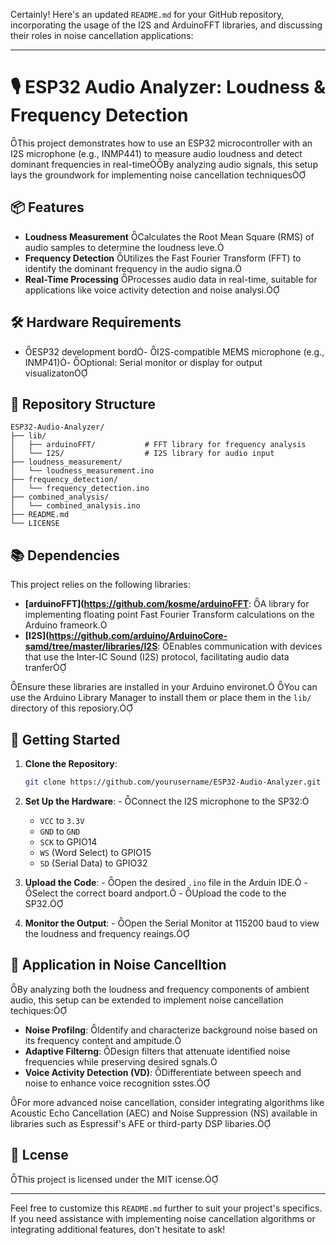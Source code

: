 Certainly! Here's an updated `README.md` for your GitHub repository, incorporating the usage of the I2S and ArduinoFFT libraries, and discussing their roles in noise cancellation applications:

---

# 🎙️ ESP32 Audio Analyzer: Loudness & Frequency Detection
This project demonstrates how to use an ESP32 microcontroller with an I2S microphone (e.g., INMP441) to measure audio loudness and detect dominant frequencies in real-timeBy analyzing audio signals, this setup lays the groundwork for implementing noise cancellation techniques

## 📦 Features

- **Loudness Measurement** Calculates the Root Mean Square (RMS) of audio samples to determine the loudness leve.
- **Frequency Detection** Utilizes the Fast Fourier Transform (FFT) to identify the dominant frequency in the audio signa.
- **Real-Time Processing** Processes audio data in real-time, suitable for applications like voice activity detection and noise analysi.

## 🛠️ Hardware Requirements
- ESP32 development bord- I2S-compatible MEMS microphone (e.g., INMP41)- Optional: Serial monitor or display for output visualizaton

## 📁 Repository Structure

```plaintext
ESP32-Audio-Analyzer/
├── lib/
│   ├── arduinoFFT/           # FFT library for frequency analysis
│   └── I2S/                  # I2S library for audio input
├── loudness_measurement/
│   └── loudness_measurement.ino
├── frequency_detection/
│   └── frequency_detection.ino
├── combined_analysis/
│   └── combined_analysis.ino
├── README.md
└── LICENSE
```

## 📚 Dependencies

This project relies on the following libraries:

- **[arduinoFFT](https://github.com/kosme/arduinoFFT**: A library for implementing floating point Fast Fourier Transform calculations on the Arduino frameork.
- **[I2S](https://github.com/arduino/ArduinoCore-samd/tree/master/libraries/I2S**: Enables communication with devices that use the Inter-IC Sound (I2S) protocol, facilitating audio data tranfer

Ensure these libraries are installed in your Arduino environet. You can use the Arduino Library Manager to install them or place them in the `lib/` directory of this reposiory.

## 🚀 Getting Started

1. **Clone the Repository**:
   ```bash
   git clone https://github.com/yourusername/ESP32-Audio-Analyzer.git
   ```

2. **Set Up the Hardware**:   - Connect the I2S microphone to the SP32:
     - `VCC` to `3.3V`
     - `GND` to `GND`
     - `SCK` to GPIO14
     - `WS` (Word Select) to GPIO15
     - `SD` (Serial Data) to GPIO32

3. **Upload the Code**:   - Open the desired `.ino` file in the Arduin IDE.   - Select the correct board andport.   - Upload the code to the SP32.

4. **Monitor the Output**:   - Open the Serial Monitor at 115200 baud to view the loudness and frequency reaings.

## 🎯 Application in Noise Cancelltion

By analyzing both the loudness and frequency components of ambient audio, this setup can be extended to implement noise cancellation techiques:

- **Noise Profilng**: Identify and characterize background noise based on its frequency content and ampitude.
- **Adaptive Filterng**: Design filters that attenuate identified noise frequencies while preserving desired sgnals.
- **Voice Activity Detection (VD)**: Differentiate between speech and noise to enhance voice recognition sstes.

For more advanced noise cancellation, consider integrating algorithms like Acoustic Echo Cancellation (AEC) and Noise Suppression (NS) available in libraries such as Espressif's AFE or third-party DSP libaries.

## 📝 Lcense

This project is licensed under the MIT icense.

---

Feel free to customize this `README.md` further to suit your project's specifics. If you need assistance with implementing noise cancellation algorithms or integrating additional features, don't hesitate to ask! 
